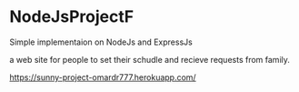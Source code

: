 # NodeJsProjectF
Simple implementaion on NodeJs and ExpressJs

a web site for people to set their schudle and recieve requests from family.

  https://sunny-project-omardr777.herokuapp.com/
